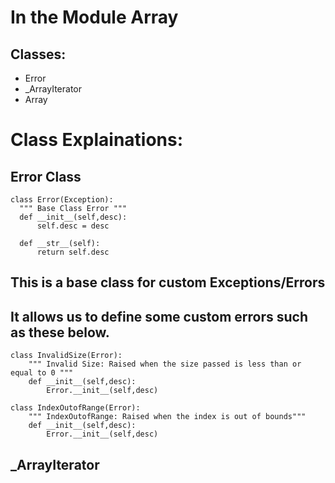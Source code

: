 # In the Module Array
## Classes:
  - Error
  - _ArrayIterator
  - Array

# Class Explainations:
## Error Class
```
class Error(Exception):
  """ Base Class Error """
  def __init__(self,desc):
      self.desc = desc

  def __str__(self):
      return self.desc
```
## This is a base class for custom Exceptions/Errors
## It allows us to define some custom errors such as these below.
```
class InvalidSize(Error):
    """ Invalid Size: Raised when the size passed is less than or equal to 0 """
    def __init__(self,desc):
        Error.__init__(self,desc)

class IndexOutofRange(Error):
    """ IndexOutofRange: Raised when the index is out of bounds"""
    def __init__(self,desc):
        Error.__init__(self,desc)
```

## _ArrayIterator
